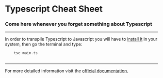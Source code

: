 <h1>Typescript Cheat Sheet</h1>
<h3>Come here whenever you forget something about Typescript</h3>
<hr />
<p>
  In order to transpile Typescript to Javascript you will have to <a href="https://www.typescriptlang.org/download/">install it</a> in your system, then go the terminal and type: <br />
  <code>
    tsc main.ts
  </code>
</p>
<hr />
<p>
  For more detailed information visit the <a href="https://www.typescriptlang.org/docs">official documentation.</a>
</p>

